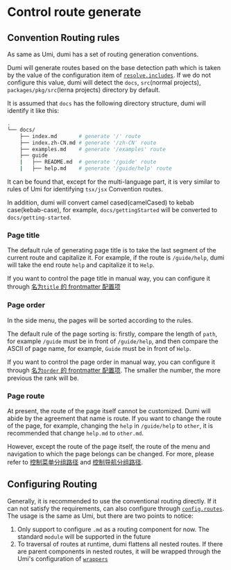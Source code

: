 # Control route generate

## Convention Routing rules

As same as Umi, dumi has a set of routing generation conventions.

Dumi will generate routes based on the base detection path which is taken by the value of the configuration item of [`resolve.includes`](/config#includes). If we do not configure this value, dumi will detect the `docs`, `src`(normal projects), `packages/pkg/src`(lerna projects) directory by default.

It is assumed that `docs` has the following directory structure, dumi will identify it like this:

```bash
.
└── docs/
    ├── index.md       # generate '/' route
    ├── index.zh-CN.md # generate '/zh-CN' route
    ├── examples.md    # generate '/examples' route
    ├── guide
    |   ├── README.md  # generate '/guide' route
    |   ├── help.md    # generate '/guide/help' route
```

It can be found that, except for the multi-language part, it is very similar to rules of Umi for identifying `tsx/jsx` Convention routes.

In addition, dumi will convert camel cased(camelCased) to kebab case(kebab-case), for example, `docs/gettingStarted` will be converted to `docs/getting-started`.

### Page title

The default rule of generating page title is to take the last segment of the current route and capitalize it. For example, if the route is `/guide/help`, dumi will take the end route `help` and capitalize it to `Help`.

If you want to control the page title in manual way, you can configure it through [名为`title` 的 frontmatter 配置项](/config/frontmatter#title)

### Page order

In the side menu, the pages will be sorted according to the rules.

The default rule of the page sorting is: firstly, compare the length of `path`, for example `/guide` must be in front of `/guide/help`, and then compare the ASCII of page name, for example, `Guide` must be in front of `Help`.

If you want to control the page order in manual way, you can configure it through [名为`order` 的 frontmatter 配置项](/config/frontmatter#order). The smaller the number, the more previous the rank will be.

### Page route

At present, the route of the page itself cannot be customized. Dumi will abide by the agreement that name is route. If you want to change the route of the page, for example, changing the `help` in `/guide/help` to `other`, it is recommended that change `help.md` to `other.md`.

However, except the route of the page itself, the route of the menu and navigation to which the page belongs can be changed. For more, please refer to [控制菜单分组路径](/guide/control-menu-generate#控制分组路径) and [控制导航分组路径](/guide/control-nav-generate#控制导航路径).

## Configuring Routing

Generally, it is recommended to use the conventional routing directly. If it can not satisfy the requirements, can also configure through [`config.routes`](/config#routes). The usage is the same as Umi, but there are two points to notice:

1. Only support to configure `.md` as a routing component for now. The standard `module` will be supported in the future
2. To traversal of routes at runtime, dumi flattens all nested routes. If there are parent components in nested routes, it will be wrapped through the Umi's configuration of [`wrappers`](https://umijs.org/docs/routing#wrappers)
